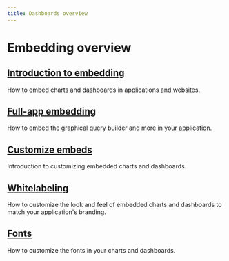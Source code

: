 ```yaml
---
title: Dashboards overview
---
```


# Embedding overview

## [Introduction to embedding](./introduction.md)

How to embed charts and dashboards in applications and websites.

## [Full-app embedding](./full-app-embedding.md)

How to embed the graphical query builder and more in your application.

## [Customize embeds](./custom-embeds.md)

Introduction to customizing embedded charts and dashboards.

## [Whitelabeling](./whitelabeling.md)

How to customize the look and feel of embedded charts and dashboards to match your application's branding.

## [Fonts](./fonts.md)

How to customize the fonts in your charts and dashboards.
